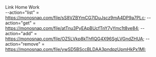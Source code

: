 Link Home Work  
--action="list" = https://monosnap.com/file/sS8VZBYmCG7IDuJscz9mA4DP9a7PLc;
--action="get" = https://monosnap.com/file/atTnu3PyEApBUcfTnY7yYmc1t8ve84;
--action="add" = https://monosnap.com/file/OZ5LVkp8kThfIQG4X96SgLVGndZHUA;
--action="remove" = https://monosnap.com/file/ywSD5BSccBLDAA3pndpzUpmHkPx1Ml;

<!-- Information Seting project -->

<!-- 1. Ініціалізуємо проект за допомогою за допомогою команди "npm init -y"
2. Створюємо файл Index.js
3. Встановлюємо пакет nodemon як залежність розробки (devDependencies)
4. Перевіряємо щоб був файл .gitignore якщо не має створюємо його
5. Прописуємо скрипт "start": "node index" для запуску файлу index.js
6. Прописуємо скрипт "dev": "nodemon index" для запуску файлу index.js в режимі лайф серверу
7. Прописуємо в Package.json "type": "module" для імпорту модулів
 -->
